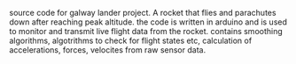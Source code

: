 source code for galway lander project. 
A rocket that flies and parachutes down after reaching peak altitude.
the code is written in arduino and is used to monitor and transmit live flight data from the rocket.
contains smoothing algorithms, algotrithms to check for flight states etc, calculation of accelerations, forces, velocites from raw sensor data.
